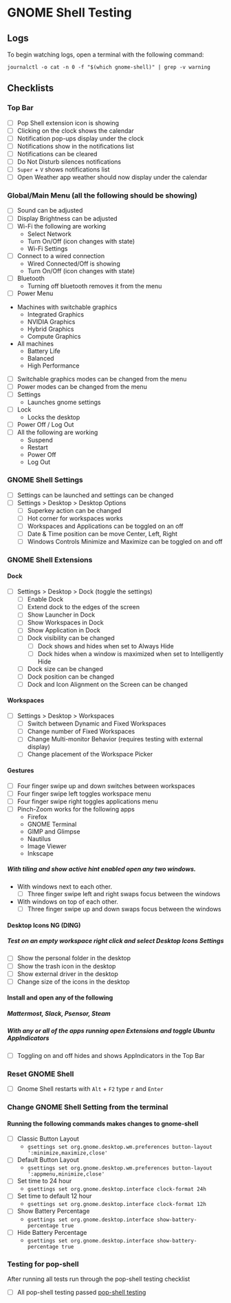 # GNOME Shell Testing

## Logs

To begin watching logs, open a terminal with the following command:

```
journalctl -o cat -n 0 -f "$(which gnome-shell)" | grep -v warning
```

## Checklists

### Top Bar
 - [ ] Pop Shell extension icon is showing
 - [ ] Clicking on the clock shows the calendar
 - [ ] Notification pop-ups display under the clock
 - [ ] Notifications show in the notifications list
 - [ ] Notifications can be cleared
 - [ ] Do Not Disturb silences notifications 
 - [ ] `Super` + `V` shows notifications list
 - [ ] Open Weather app weather should now display under the calendar

### Global/Main Menu (all the following should be showing)
 - [ ] Sound can be adjusted
 - [ ] Display Brightness can be adjusted
 - [ ] Wi-Fi the following are working
   - Select Network
   - Turn On/Off (icon changes with state)
   - Wi-Fi Settings
 - [ ] Connect to a wired connection
   - Wired Connected/Off is showing
   - Turn On/Off (icon changes with state)
 - [ ] Bluetooth
   - Turning off bluetooth removes it from the menu
 - [ ] Power Menu
  - Machines with switchable graphics
     - Integrated Graphics
     - NVIDIA Graphics
     - Hybrid Graphics
     - Compute Graphics
  - All machines
     - Battery Life
     - Balanced
     - High Performance
 - [ ] Switchable graphics modes can be changed from the menu
 - [ ] Power modes can be changed from the menu
 - [ ] Settings
   - Launches gnome settings
 - [ ] Lock
   - Locks the desktop
 - [ ] Power Off / Log Out
  - [ ] All the following are working
     - Suspend
     - Restart
     - Power Off
     - Log Out

### GNOME Shell Settings
 - [ ] Settings can be launched and settings can be changed
 - [ ] Settings > Desktop > Desktop Options
     - [ ] Superkey action can be changed
     - [ ] Hot corner for workspaces works
     - [ ] Workspaces and Applications can be toggled on an off
     - [ ] Date & Time position can be move Center, Left, Right
     - [ ] Windows Controls Minimize and Maximize can be toggled on and off
     
### GNOME Shell Extensions

#### Dock
- [ ] Settings > Desktop > Dock (toggle the settings)
     - [ ] Enable Dock
     - [ ] Extend dock to the edges of the screen 
     - [ ] Show Launcher in Dock
     - [ ] Show Workspaces in Dock
     - [ ] Show Application in Dock
     - [ ] Dock visibility can be changed
       - [ ] Dock shows and hides when set to Always Hide
       - [ ] Dock hides when a window is maximized when set to Intelligently Hide
     - [ ] Dock size can be changed
     - [ ] Dock position can be changed
     - [ ] Dock and Icon Alignment on the Screen can be changed
     
#### Workspaces
- [ ] Settings > Desktop > Workspaces
     - [ ] Switch between Dynamic and Fixed Workspaces
     - [ ] Change number of Fixed Workspaces
     - [ ] Change Multi-monitor Behavior (requires testing with external display)
     - [ ] Change placement of the Workspace Picker
     
#### Gestures
- [ ] Four finger swipe up and down switches between workspaces
- [ ] Four finger swipe left toggles workspace menu
- [ ] Four finger swipe right toggles applications menu
- [ ] Pinch-Zoom works for the following apps
  - Firefox
  - GNOME Terminal
  - GIMP and Glimpse
  - Nautilus
  - Image Viewer
  - Inkscape
  
##### With tiling and show active hint enabled open any two windows.
- With windows next to each other.
  - [ ] Three finger swipe left and right swaps focus between the windows
- With windows on top of each other.
  - [ ] Three finger swipe up and down swaps focus between the windows
  
#### Desktop Icons NG (DING)
##### Test on an empty workspace right click and select Desktop Icons Settings
- [ ] Show the personal folder in the desktop
- [ ] Show the trash icon in the desktop
- [ ] Show external driver in the desktop
- [ ] Change size of the icons in the desktop

#### Install and open any of the following
##### Mattermost, Slack, Psensor, Steam
##### With any or all of the apps running open Extensions and toggle Ubuntu AppIndicators
- [ ] Toggling on and off hides and shows AppIndicators in the Top Bar

### Reset GNOME Shell
- [ ] Gnome Shell restarts with `Alt` + `F2` type `r` and `Enter`

### Change GNOME Shell Setting from the terminal
#### Running the following commands makes changes to gnome-shell
  - [ ] Classic Button Layout
    - `gsettings set org.gnome.desktop.wm.preferences button-layout ':minimize,maximize,close'`
  - [ ] Default Button Layout
    - `gsettings set org.gnome.desktop.wm.preferences button-layout ':appmenu,minimize,close'`
   - [ ] Set time to 24 hour 
     - `gsettings set org.gnome.desktop.interface clock-format 24h`
   - [ ] Set time to default 12 hour
     - `gsettings set org.gnome.desktop.interface clock-format 12h`
  - [ ] Show Battery Percentage 
    - `gsettings set org.gnome.desktop.interface show-battery-percentage true`
  - [ ] Hide Battery Percentage
    - `gsettings set org.gnome.desktop.interface show-battery-percentage true`

### Testing for pop-shell
After running all tests run through the pop-shell testing checklist
 - [ ] All pop-shell testing passed [pop-shell testing](https://github.com/pop-os/shell/blob/master_jammy/TESTING.md)
